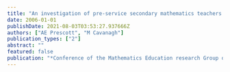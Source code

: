 ```yaml
---
title: "An investigation of pre-service secondary mathematics teachers' beliefs as they begin their teacher training"
date: 2006-01-01
publishDate: 2021-08-03T03:53:27.937666Z
authors: ["AE Prescott", "M Cavanagh"]
publication_types: ["2"]
abstract: ""
featured: false
publication: "*Conference of the Mathematics Education research Group of Australasia*"
---
```


